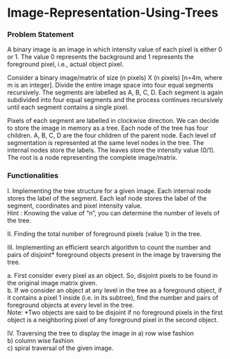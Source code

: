 # Image-Representation-Using-Trees

### Problem Statement
A binary image is an image in which intensity value of each pixel is either 0 or 1. The value 0 represents the background and 1 represents the foreground pixel, i.e., actual object pixel. 

Consider a binary image/matrix of size (n pixels) X (n pixels)
[n=4m, where m is an integer]. Divide the entire image space into four equal segments recursively. The segments are labelled as A, B, C, D. Each segment is again subdivided into four equal segments and the process continues recursively until each segment contains a single pixel.

Pixels of each segment are labelled in clockwise direction.
We can decide to store the image in memory as a tree. Each node of the tree has four children. A, B, C, D are the four children of the parent node. Each level of segmentation is represented at the same level nodes in the tree. The internal nodes store the labels. The leaves store the intensity value (0/1).
The root is a node representing the complete image/matrix.

### Functionalities
I. Implementing the tree structure for a given image. Each internal node stores the label of the segment. Each leaf node stores the label of the segment, coordinates and pixel intensity value. \
Hint : Knowing the value of “n”, you can determine the number of levels of the tree.

II. Finding the total number of foreground pixels (value 1) in the tree.

III. Implementing an efficient search algorithm to count the number and pairs of disjoint* foreground objects present in the image by traversing the tree.

a. First consider every pixel as an object. So, disjoint pixels to be found in the
original image matrix given. \
b. If we consider an object at any level in the tree as a foreground object, if it
contains a pixel 1 inside (i.e. in its subtree), find the number and pairs of
foreground objects at every level in the tree. \
Note: *Two objects are said to be disjoint if no foreground pixels in the first object is a neighboring pixel of any foreground pixel in the second object.

IV. Traversing the tree to display the image in
a) row wise fashion \
b) column wise fashion \
c) spiral traversal of the given image. 
